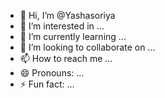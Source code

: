 - 👋 Hi, I’m @Yashasoriya
- 👀 I’m interested in ...
- 🌱 I’m currently learning ...
- 💞️ I’m looking to collaborate on ...
- 📫 How to reach me ...
- 😄 Pronouns: ...
- ⚡ Fun fact: ...

<!---
Yashasoriya/Yashasoriya is a ✨ special ✨ repository because its `README.md` (this file) appears on your GitHub profile.
You can click the Preview link to take a look at your changes.
--->
